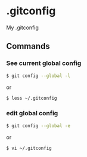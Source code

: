 # .gitconfig
My .gitconfig

## Commands
### See current global config
```sh
$ git config --global -l
```

or

```sh
$ less ~/.gitconfig
```

### edit global config
```sh
$ git config --global -e
```

or

```sh
$ vi ~/.gitconfig
```
